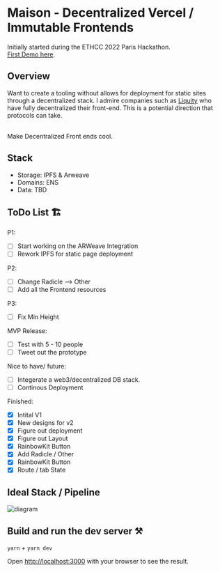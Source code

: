 # Maison - Decentralized Vercel / Immutable Frontends

Initially started during the ETHCC 2022 Paris Hackathon. <br/> [First Demo here](https://devpost.com/software/maison-f10xmy).

## Overview
Want to create a tooling without allows for deployment for static sites through a decentralized stack. I admire companies such as [Liquity](https://www.liquity.org/frontend) who have fully decentralized their front-end. This is a potential direction that protocols can take.

<br/> Make Decentralized Front ends cool.<br/>

## Stack
- Storage: IPFS & Arweave
- Domains: ENS
- Data: TBD

## ToDo List 🏗
P1:
- [ ] Start working on the ARWeave Integration
- [ ] Rework IPFS for static page deployment

P2:
- [ ] Change Radicle --> Other
- [ ] Add all the Frontend resources

P3:
- [ ] Fix Min Height

MVP Release:
- [ ] Test with 5 - 10 people
- [ ] Tweet out the prototype

Nice to have/ future:
- [ ] Integerate a web3/decentralized DB stack.
- [ ] Continous Deployment

Finished:
- [x] Intital V1
- [x] New designs for v2
- [x] Figure out deployment
- [x] Figure out Layout
- [x] RainbowKit Button
- [x] Add Radicle / Other
- [x] RainbowKit Button
- [x] Route / tab State

## Ideal Stack / Pipeline
![diagram](https://user-images.githubusercontent.com/45455218/185377499-ac8cdb80-b97c-401f-8a4f-449e85fec013.jpg)


## Build and run the dev server ⚒️
`yarn` + `yarn dev` 

Open [http://localhost:3000](http://localhost:3000) with your browser to see the result.



